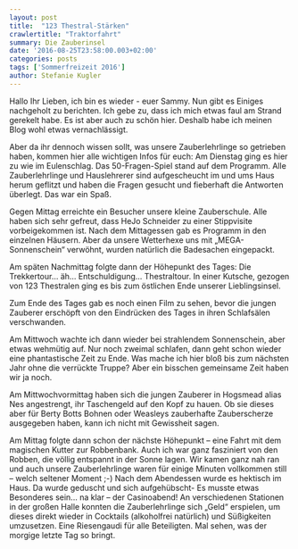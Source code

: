 ```yaml
---
layout: post
title:  "123 Thestral-Stärken"
crawlertitle: "Traktorfahrt"
summary: Die Zauberinsel
date: '2016-08-25T23:58:00.003+02:00'
categories: posts
tags: ['Sommerfreizeit 2016']
author: Stefanie Kugler
---
```


Hallo Ihr Lieben,
ich bin es wieder - euer Sammy.
Nun gibt es Einiges nachgeholt zu berichten. Ich gebe zu, dass ich mich etwas faul am Strand gerekelt habe. Es ist aber auch zu schön hier. Deshalb habe ich meinen Blog wohl etwas vernachlässigt.

Aber da ihr dennoch wissen sollt, was unsere Zauberlehrlinge so getrieben haben, kommen hier alle wichtigen Infos für euch:
Am Dienstag ging es hier zu wie im Eulenschlag. Das 50-Fragen-Spiel stand auf dem Programm. Alle Zauberlehrlinge und Hauslehrerer sind aufgescheucht im und ums Haus herum geflitzt und haben die Fragen gesucht und fieberhaft die Antworten überlegt. Das war ein Spaß.

Gegen Mittag erreichte ein Besucher unsere kleine Zauberschule. Alle haben sich sehr gefreut, dass HeJo Schneider zu einer Stippvisite vorbeigekommen ist.
Nach dem Mittagessen gab es Programm in den einzelnen Häusern. Aber da unsere Wetterhexe uns mit „MEGA-Sonnenschein“ verwöhnt, wurden natürlich die Badesachen eingepackt.

Am späten Nachmittag folgte dann der Höhepunkt des Tages: Die Trekkertour… äh… Entschuldigung… Thestraltour. In einer Kutsche, gezogen von 123 Thestralen ging es bis zum östlichen Ende unserer Lieblingsinsel.

Zum Ende des Tages gab es noch einen Film zu sehen, bevor die jungen Zauberer erschöpft von den Eindrücken des Tages in ihren Schlafsälen verschwanden.


Am Mittwoch wachte ich dann wieder bei strahlendem Sonnenschein, aber etwas wehmütig auf. Nur noch zweimal schlafen, dann geht schon wieder eine phantastische Zeit zu Ende. Was mache ich hier bloß bis zum nächsten Jahr ohne die verrückte Truppe?
Aber ein bisschen gemeinsame Zeit haben wir ja noch.

Am Mittwochvormittag haben sich die jungen Zauberer in Hogsmead alias Nes angestrengt, ihr Taschengeld auf den Kopf zu hauen. Ob sie dieses aber für Berty Botts Bohnen oder Weasleys zauberhafte Zauberscherze ausgegeben haben, kann ich nicht mit Gewissheit sagen.

Am Mittag folgte dann schon der nächste Höhepunkt – eine Fahrt mit dem magischen Kutter zur Robbenbank. Auch ich war ganz fasziniert von den Robben, die völlig entspannt in der Sonne lagen. Wir kamen ganz nah ran und auch unsere Zauberlehrlinge waren für einige Minuten vollkommen still – welch seltener Moment ;-)
Nach dem Abendessen wurde es hektisch im Haus. Da wurde geduscht und sich aufgehübscht- Es musste etwas Besonderes sein... na klar – der Casinoabend! An verschiedenen Stationen in der großen Halle konnten die Zauberlehrlinge sich „Geld“ erspielen, um dieses direkt wieder in Cocktails (alkoholfrei natürlich) und Süßigkeiten umzusetzen. Eine Riesengaudi für alle Beteiligten.
Mal sehen, was der morgige letzte Tag so bringt.